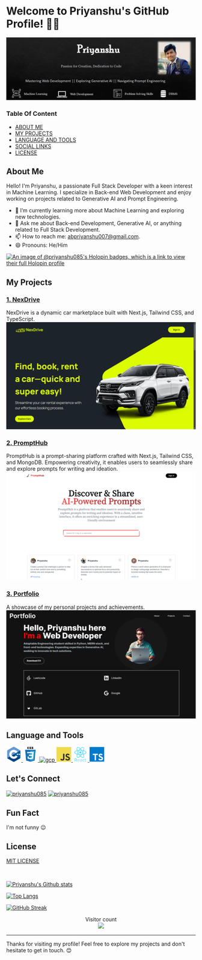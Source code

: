 # Welcome to Priyanshu's GitHub Profile! 👨‍💻

![Profile Banner](/Banner.png)


### Table Of Content
- [ABOUT ME](#about-me)
- [MY PROJECTS](#my-projects)
- [LANGUAGE AND TOOLS](#language-and-tools)
- [SOCIAL LINKS](#lets-connect)
- [LICENSE](#license)

## About Me
Hello! I'm Priyanshu, a passionate Full Stack Developer with a keen interest in Machine Learning. I specialize in Back-end Web Development and enjoy working on projects related to Generative AI and Prompt Engineering.

- 🌱 I’m currently learning more about Machine Learning and exploring new technologies.
- 💬 Ask me about Back-end Development, Generative AI, or anything related to Full Stack Development.
- 📫 How to reach me: abpriyanshu007@gmail.com.
- 😄 Pronouns: He/Him

[![An image of @priyanshu085's Holopin badges, which is a link to view their full Holopin profile](https://holopin.me/priyanshu085)](https://holopin.io/@priyanshu085)

## My Projects

### [1. NexDrive](https://github.com/Priyanshu085/NexDrive)
NexDrive is a dynamic car marketplace built with Next.js, Tailwind CSS, and TypeScript.
![NexDrive Screenshot](/screenshots/NexDrive.png)

### [2. PromptHub](https://github.com/Priyanshu085/Prompthub)
PromptHub is a prompt-sharing platform crafted with Next.js, Tailwind CSS, and MongoDB. Empowering creativity, it enables users to seamlessly share and explore prompts for writing and ideation.
![PromptHub Screenshot](/screenshots/Prompthub.png)

### [3. Portfolio](https://github.com/Priyanshu085/Portfolio)
A showcase of my personal projects and achievements.
![Portfolio Screenshot](/screenshots/Portfolio.png)

## Language and Tools
<p align="left"> 
<a href="https://www.w3schools.com/cpp/" target="_blank" rel="noreferrer"> <img src="https://raw.githubusercontent.com/devicons/devicon/master/icons/cplusplus/cplusplus-original.svg" alt="cplusplus" width="40" height="40"/> </a>
<a href="https://www.w3schools.com/css/" target="_blank" rel="noreferrer"> <img src="https://raw.githubusercontent.com/devicons/devicon/master/icons/css3/css3-original-wordmark.svg" alt="css3" width="40" height="40"/> </a> 
<a href="https://cloud.google.com" target="_blank" rel="noreferrer"> <img src="https://www.vectorlogo.zone/logos/google_cloud/google_cloud-icon.svg" alt="gcp" width="40" height="40"/> </a> 
<a href="https://developer.mozilla.org/en-US/docs/Web/JavaScript" target="_blank" rel="noreferrer"> <img src="https://raw.githubusercontent.com/devicons/devicon/master/icons/javascript/javascript-original.svg" alt="javascript" width="40" height="40"/> </a> 
<a href="https://reactjs.org/" target="_blank" rel="noreferrer"> <img src="https://raw.githubusercontent.com/devicons/devicon/master/icons/react/react-original-wordmark.svg" alt="react" width="40" height="40"/> </a> 
<a href="https://www.typescriptlang.org/" target="_blank" rel="noreferrer"> <img src="https://raw.githubusercontent.com/devicons/devicon/master/icons/typescript/typescript-original.svg" alt="typescript" width="40" height="40"/> </a> 
</p>

## Let's Connect

<a href="https://linkedin.com/in/priyanshu085" target="blank"><img align="center" src="https://raw.githubusercontent.com/rahuldkjain/github-profile-readme-generator/master/src/images/icons/Social/linked-in-alt.svg" alt="priyanshu085" height="30" width="40" /></a> 
<a href="https://www.leetcode.com/priyanshu085" target="blank"><img align="center" src="https://raw.githubusercontent.com/rahuldkjain/github-profile-readme-generator/master/src/images/icons/Social/leet-code.svg" alt="priyanshu085" height="30" width="40" /></a>
</p>

<!-- 
- [Leetcode](https://leetcode.com/Priyanshu085/)
- [LinkedIn](https://www.linkedin.com/in/Priyanshu085/)
- [Google Developer Console](https://g.dev/priyanshu085) -->

## Fun Fact
I'm not funny 😉

## License
[MIT LICENSE](LICENSE)

<br>


[![Priyanshu's Github stats](https://github-readme-stats.vercel.app/api?username=priyanshu085&layout=donut-vertical&show_icons=true&title_color=04478d9&theme=transparent&icon_color=04478d9&text_color=ffffff&bg_color=000\&rank_icon=github)](https://github.com/Priyanshu085)  

<!-- [![Top Langs](https://github-readme-stats.vercel.app/api/top-langs/?username=German-Cobian&show_icons=true&theme=radical&layout=compact)](https://github.com/German-Cobian/github-readme-stats) -->


[![Top Langs](https://github-readme-stats.vercel.app/api/top-langs?username=priyanshu085&layout=donut-vertical&show_icons=true&theme=dark&title_color=04478d9&icon_color=04478d9&text_color=ffffff&bg_color=000)](https://github.com/Priyanshu085)

<!-- [![Priyansu](https://github-readme-streak-stats.herokuapp.com/?user=priyanshu085&theme=dark&title_color=007BFF&icon_color=007BFF&text_color=007BFF&bg_color=000)](https://github.com/Priyanshu085) -->

[![GitHub Streak](https://github-readme-streak-stats.herokuapp.com?user=Priyanshu085&theme=transparent&hide_border=true&bg_color=000&date_format=j%20M%5B%20Y%5D&card_width=500)](https://git.io/streak-stats)

<p align="center"> 
  Visitor count<br>
  <img src="https://profile-counter.glitch.me/Priyanshu085/count.svg" />
</p>

---

Thanks for visiting my profile! Feel free to explore my projects and don't hesitate to get in touch. 😊

